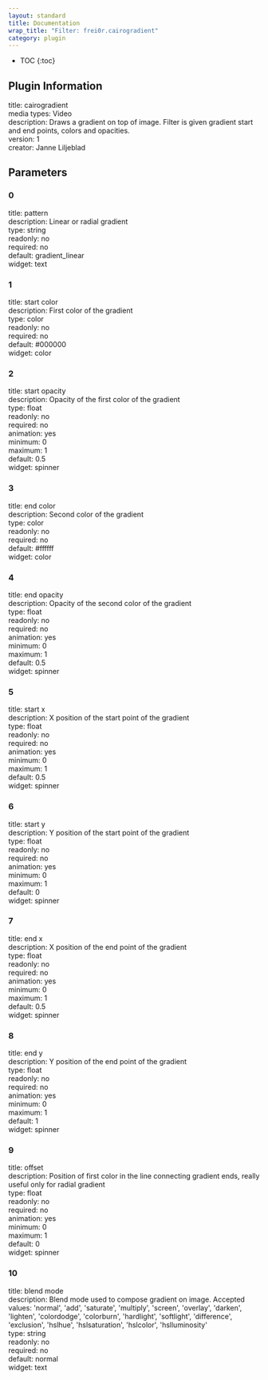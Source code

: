 ```yaml
---
layout: standard
title: Documentation
wrap_title: "Filter: frei0r.cairogradient"
category: plugin
---
```

* TOC
{:toc}

## Plugin Information

title: cairogradient  
media types:
Video  
description: Draws a gradient on top of image. Filter is given gradient start and end points, colors and opacities.  
version: 1  
creator: Janne Liljeblad  

## Parameters

### 0

title: pattern    
description:
Linear or radial gradient  
type: string  
readonly: no  
required: no  
default: gradient_linear  
widget: text  

### 1

title: start color    
description:
First color of the gradient  
type: color  
readonly: no  
required: no  
default: #000000  
widget: color  

### 2

title: start opacity    
description:
Opacity of the first color of the gradient  
type: float  
readonly: no  
required: no  
animation: yes  
minimum: 0  
maximum: 1  
default: 0.5  
widget: spinner  

### 3

title: end color    
description:
Second color of the gradient  
type: color  
readonly: no  
required: no  
default: #ffffff  
widget: color  

### 4

title: end opacity    
description:
Opacity of the second color of the gradient  
type: float  
readonly: no  
required: no  
animation: yes  
minimum: 0  
maximum: 1  
default: 0.5  
widget: spinner  

### 5

title: start x    
description:
X position of the start point of the gradient  
type: float  
readonly: no  
required: no  
animation: yes  
minimum: 0  
maximum: 1  
default: 0.5  
widget: spinner  

### 6

title: start y    
description:
Y position of the start point of the gradient  
type: float  
readonly: no  
required: no  
animation: yes  
minimum: 0  
maximum: 1  
default: 0  
widget: spinner  

### 7

title: end x    
description:
X position of the end point of the gradient  
type: float  
readonly: no  
required: no  
animation: yes  
minimum: 0  
maximum: 1  
default: 0.5  
widget: spinner  

### 8

title: end y    
description:
Y position of the end point of the gradient  
type: float  
readonly: no  
required: no  
animation: yes  
minimum: 0  
maximum: 1  
default: 1  
widget: spinner  

### 9

title: offset    
description:
Position of first color in the line connecting gradient ends, really useful only for radial gradient  
type: float  
readonly: no  
required: no  
animation: yes  
minimum: 0  
maximum: 1  
default: 0  
widget: spinner  

### 10

title: blend mode    
description:
Blend mode used to compose gradient on image. Accepted values: &#39;normal&#39;, &#39;add&#39;, &#39;saturate&#39;, &#39;multiply&#39;, &#39;screen&#39;, &#39;overlay&#39;, &#39;darken&#39;, &#39;lighten&#39;, &#39;colordodge&#39;, &#39;colorburn&#39;, &#39;hardlight&#39;, &#39;softlight&#39;, &#39;difference&#39;, &#39;exclusion&#39;, &#39;hslhue&#39;, &#39;hslsaturation&#39;, &#39;hslcolor&#39;, &#39;hslluminosity&#39;  
type: string  
readonly: no  
required: no  
default: normal  
widget: text  

